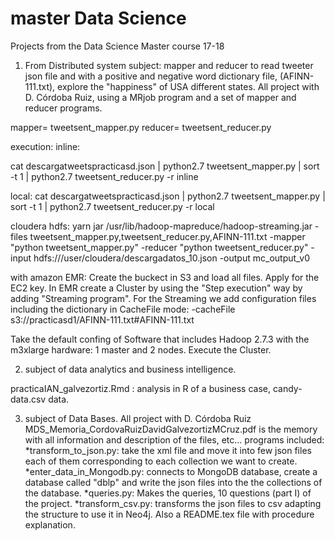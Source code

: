 # master Data Science
Projects from the Data Science Master course 17-18

1) From Distributed system subject: mapper and reducer to read tweeter json file and with a positive and negative word dictionary file, (AFINN-111.txt), explore the "happiness" of USA different states.
All project with D. Córdoba Ruiz, using a MRjob program and a set of mapper and reducer programs.

mapper= tweetsent_mapper.py
reducer= tweetsent_reducer.py

execution:
inline:

cat descargatweetspracticasd.json | python2.7
tweetsent_mapper.py | sort -t 1 | python2.7 tweetsent_reducer.py -r inline

local:
cat descargatweetspracticasd.json | python2.7
tweetsent_mapper.py | sort -t 1 | python2.7 tweetsent_reducer.py -r local

cloudera hdfs:
yarn jar /usr/lib/hadoop-mapreduce/hadoop-streaming.jar
-files tweetsent_mapper.py,tweetsent_reducer.py,AFINN-111.txt
-mapper "python tweetsent_mapper.py" -reducer "python tweetsent_reducer.py"
-input hdfs:///user/cloudera/descargadatos_10.json -output mc_output_v0


with amazon EMR:
Create the buckect in S3 and load all files. Apply for the EC2 key. In
EMR create a Cluster by using the "Step execution" way by adding "Streaming program".
For the Streaming we add configuration files including the dictionary in CacheFile mode:
-cacheFile
s3://practicasd1/AFINN-111.txt#AFINN-111.txt

Take the default confing of Software that includes Hadoop 2.7.3 with the
 m3xlarge hardware: 1 master and 2 nodes. Execute the Cluster.

2) subject of data analytics and business intelligence.

 practicaIAN_galvezortiz.Rmd : analysis in R of a business case, candy-data.csv data.

3) subject of Data Bases. All project with D. Córdoba Ruiz
MDS_Memoria_CordovaRuizDavidGalvezortizMCruz.pdf is the memory with all information and description of the files, etc... programs included:
 *transform_to_json.py: take the xml file and move it into few json files each of them corresponding to each collection we want to create. 
 *enter_data_in_Mongodb.py: connects to MongoDB database, create a database called "dblp" and write the json files into the the collections of the database.
 *queries.py: Makes the queries, 10 questions (part I) of the project. 
 *transform_csv.py: transforms the json files to csv adapting the structure to use it in Neo4j.
 Also a README.tex file with procedure explanation.

